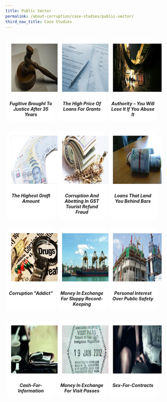 ```yaml
---
title: Public Sector
permalink: /about-corruption/case-studies/public-sector/
third_nav_title: Case Studies
---
```


<style>
/*--------------------------------------------------------------
ALYSSA: START OF Public Sector PAGE CARDS FLEXBOX LAYOUT AND STYLES
--------------------------------------------------------------*/

/* refrain from using pure img selector as it changes the logo size */
#public-container > section > div > a > img {
	display: block;
	border: 0;
	width: 100%;
    height: 150px;
    padding: 1em;
    border-radius: 15px 15px 0px 0px;
}

.card {
    flex: 1 0 500px;
    box-sizing: border-box;
    margin: 1rem .25em;
	background: white;
    margin-bottom: 1em;
    /* border: 0.13em solid rgba(0,0,0,.2); */
    border-radius: 15px;
    /* box-shadow: 2px 2px 6px 0px  rgba(0,0,0,0.3); */
}

.card a {
  color: inherit;
  text-decoration: none; /* no underline */
}

.card-content h6 {
	padding: .5em;
	margin-top: 0.5em;
	margin-bottom: .5em;
    font-weight: bold;
    color: inherit;
    text-decoration: none;
}

.card:hover {
    transition: all 0.0s ease-out;
    box-shadow: 0px 4px 8px rgba(38, 38, 38, 0.2);
    /* top: -4px; */
    border: 2px solid #cccccc;
    background-color: white;
    margin-top: 0.5em;
	margin-bottom: .5em;
  }

.card a:hover {
  color: black;
  text-decoration: none; /* no underline */
}

/* Flexbox stuff */

.cards {
    display: flex;
    flex-wrap: wrap;
    margin: 0 auto;
    /* padding: 0 1em; */
    text-align: center;
 }

@media screen and (min-width: 40em) {
    .card {
       max-width: calc(50% -  1em);
    }
}

@media screen and (min-width: 60em) {
    .card {
        max-width: calc(33% - 1em);
    }
}

@media screen and (min-width: 52em) {
    .img {
        max-width: 52em;
    }
}

@media screen and (max-width : 480px) {
	.card { 
        max-width: 100%; }
}

/*--------------------------------------------------------------
ALYSSA: END OF Public Sector PAGE CARDS FLEXBOX LAYOUT AND STYLES
--------------------------------------------------------------*/
</style>



<main id="public-container">
<section class="cards">
    <div class="card">
        <a href="/cases/public_fugitive-brought-justice-after-35-years">
                <img src="/images/case/case_pub_brought-to-justice.jpg">
            <div class="card-content">
                <h6>Fugitive Brought To Justice After 35 Years</h6>
            </div><!-- .card-content -->
        </a>
    </div><!-- .card -->
    <div class="card">
        <a href="/cases/public_high-price-loans-grants">
                <img src="/images/case/case_pub_loans-for-grants.jpg">
            <div class="card-content">
                <h6>The High Price Of Loans For Grants</h6>
            </div><!-- .card-content -->
        </a>
    </div><!-- .card -->
    <div class="card">
        <a href="/cases/public_authority-you-will-lose-it-if-you-abuse-it">
                <img src="/images/case/case_pub_authority.jpg">
            <div class="card-content">
                <h6>Authority – You Will Lose It If You Abuse It</h6>
            </div><!-- .card-content -->
        </a>
    </div><!-- .card -->
    <div class="card">
        <a href="/cases/public_highest-graft-amount">
                <img src="/images/case/case_pub_graft-amt.jpg">
            <div class="card-content">
                <h6>The Highest Graft Amount</h6>
            </div><!-- .card-content -->
        </a>
    </div><!-- .card -->
    <div class="card">
        <a href="/cases/public_corruption-and-abetting-gst-tourist-refund-fraud">
                <img src="/images/case/case_pub_gst-fraud.jpg">
            <div class="card-content">
                <h6>Corruption And Abetting In GST Tourist Refund Fraud</h6>
            </div><!-- .card-content -->
        </a>
    </div><!-- .card -->
    <div class="card">
        <a href="/cases/public_loans-land-you-behind-bars">
                <img src="/images/case/case_pub_loans.jpg">
            <div class="card-content">
                <h6>Loans That Land You Behind Bars</h6>
            </div><!-- .card-content -->
        </a>
    </div><!-- .card -->
    <div class="card">
        <a href="/cases/public_corruption-addict">
                <img src="/images/case/case_pub_corrupt-addict.jpg">
            <div class="card-content">
                <h6>Corruption "Addict"</h6>
            </div><!-- .card-content -->
        </a>
    </div><!-- .card -->
    <div class="card">
    	<a href="/cases/public_money-exchange-sloppy-record-keeping">
           	<img src="/images/case/case_pub_money-xchg.jpg">
           <div class="card-content">
           	<h6>Money In Exchange For Sloppy Record-Keeping</h6>
           </div><!-- .card-content -->
    	</a>
    </div><!-- .card -->
    <div class="card">
        <a href="/cases/public_personal-interest-over-public-safety">
                <img src="/images/case/case_pub_personal-interest.jpg">
            <div class="card-content">
                <h6>Personal Interest Over Public Safety</h6>
            </div><!-- .card-content -->
        </a>
    </div><!-- .card -->
    <div class="card">
        <a href="/cases/public_cash-info">
                <img src="/images/case/case_pub_cash-for-info.jpg">
            <div class="card-content">
                <h6>Cash-For-Information</h6>
            </div><!-- .card-content -->
        </a>
    </div><!-- .card -->
    <div class="card">
        <a href="/cases/public_money-exchange-visit-passes">
                <img src="/images/case/case_pub_money-xchg-passes.jpg">
            <div class="card-content">
                <h6>Money In Exchange For Visit Passes</h6>
            </div><!-- .card-content -->
        </a>
    </div><!-- .card -->
    <div class="card">
        <a href="/cases/public_sex-contracts">
                <img src="/images/case/case_pub_sex-for-contracts.jpg">
            <div class="card-content">
                <h6>Sex-For-Contracts</h6>
            </div><!-- .card-content -->
        </a>
    </div><!-- .card -->

</section><!-- .cards -->


</main>

